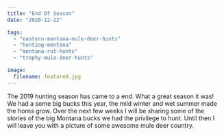 ```yaml
---
title: "End Of Season"
date: "2020-12-22"

tags:
  - "eastern-montana-mule-deer-hunts"
  - "hunting-montana"
  - "montana-rut-hunts"
  - "trophy-mule-deer-hunts"

image:
  filename: featured.jpg
---
```


The 2019 hunting season has came to a end. What a great season it was! We had a some big bucks this year, the mild winter and wet summer made the horns grow. Over the next few weeks I will be sharing some of the stories of the big Montana bucks we had the privilege to hunt. Until then I will leave you with a picture of some awesome mule deer country.
